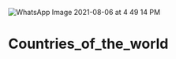 ![WhatsApp Image 2021-08-06 at 4 49 14 PM](https://user-images.githubusercontent.com/51437465/128503546-fa1674d1-fe1e-44e9-a726-3b5d0b257684.jpeg)


# Countries_of_the_world
